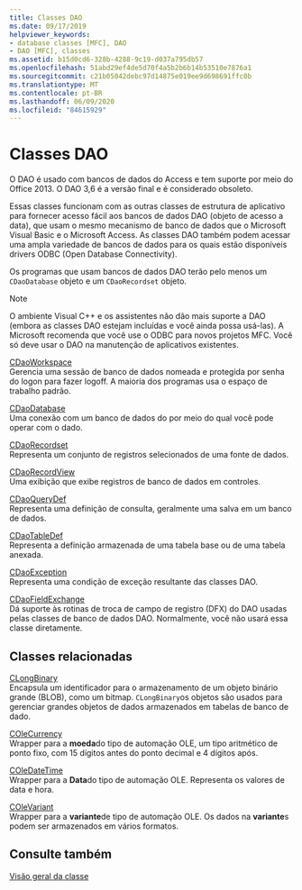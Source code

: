 ```yaml
---
title: Classes DAO
ms.date: 09/17/2019
helpviewer_keywords:
- database classes [MFC], DAO
- DAO [MFC], classes
ms.assetid: b15d0cd6-328b-4288-9c19-d037a795db57
ms.openlocfilehash: 51abd29ef4de5d70f4a5b2b6b14b53510e7876a1
ms.sourcegitcommit: c21b05042debc97d14875e019ee9d698691ffc0b
ms.translationtype: MT
ms.contentlocale: pt-BR
ms.lasthandoff: 06/09/2020
ms.locfileid: "84615929"
---
```

# <a name="dao-classes"></a>Classes DAO

O DAO é usado com bancos de dados do Access e tem suporte por meio do Office 2013. O DAO 3,6 é a versão final e é considerado obsoleto.

Essas classes funcionam com as outras classes de estrutura de aplicativo para fornecer acesso fácil aos bancos de dados DAO (objeto de acesso a data), que usam o mesmo mecanismo de banco de dados que o Microsoft Visual Basic e o Microsoft Access. As classes DAO também podem acessar uma ampla variedade de bancos de dados para os quais estão disponíveis drivers ODBC (Open Database Connectivity).

Os programas que usam bancos de dados DAO terão pelo menos um `CDaoDatabase` objeto e um `CDaoRecordset` objeto.

> [!NOTE]
> O ambiente Visual C++ e os assistentes não dão mais suporte a DAO (embora as classes DAO estejam incluídas e você ainda possa usá-las). A Microsoft recomenda que você use o ODBC para novos projetos MFC. Você só deve usar o DAO na manutenção de aplicativos existentes.

[CDaoWorkspace](reference/cdaoworkspace-class.md)<br/>
Gerencia uma sessão de banco de dados nomeada e protegida por senha do logon para fazer logoff. A maioria dos programas usa o espaço de trabalho padrão.

[CDaoDatabase](reference/cdaodatabase-class.md)<br/>
Uma conexão com um banco de dados do por meio do qual você pode operar com o dado.

[CDaoRecordset](reference/cdaorecordset-class.md)<br/>
Representa um conjunto de registros selecionados de uma fonte de dados.

[CDaoRecordView](reference/cdaorecordview-class.md)<br/>
Uma exibição que exibe registros de banco de dados em controles.

[CDaoQueryDef](reference/cdaoquerydef-class.md)<br/>
Representa uma definição de consulta, geralmente uma salva em um banco de dados.

[CDaoTableDef](reference/cdaotabledef-class.md)<br/>
Representa a definição armazenada de uma tabela base ou de uma tabela anexada.

[CDaoException](reference/cdaoexception-class.md)<br/>
Representa uma condição de exceção resultante das classes DAO.

[CDaoFieldExchange](reference/cdaofieldexchange-class.md)<br/>
Dá suporte às rotinas de troca de campo de registro (DFX) do DAO usadas pelas classes de banco de dados DAO. Normalmente, você não usará essa classe diretamente.

## <a name="related-classes"></a>Classes relacionadas

[CLongBinary](reference/clongbinary-class.md)<br/>
Encapsula um identificador para o armazenamento de um objeto binário grande (BLOB), como um bitmap. `CLongBinary`os objetos são usados para gerenciar grandes objetos de dados armazenados em tabelas de banco de dado.

[COleCurrency](reference/colecurrency-class.md)<br/>
Wrapper para a **moeda**do tipo de automação OLE, um tipo aritmético de ponto fixo, com 15 dígitos antes do ponto decimal e 4 dígitos após.

[COleDateTime](../atl-mfc-shared/reference/coledatetime-class.md)<br/>
Wrapper para a **Data**do tipo de automação OLE. Representa os valores de data e hora.

[COleVariant](reference/colevariant-class.md)<br/>
Wrapper para a **variante**de tipo de automação OLE. Os dados na **variante**s podem ser armazenados em vários formatos.

## <a name="see-also"></a>Consulte também

[Visão geral da classe](class-library-overview.md)
